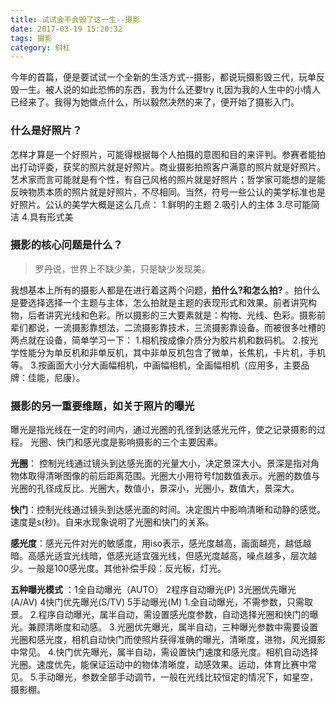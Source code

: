 ```yaml
---
title: 试试会不会毁了这一生--摄影
date: 2017-03-19 15:20:32
tags: 摄影
category: 斜杠
---
```


今年的首篇，便是要试试一个全新的生活方式--摄影，都说玩摄影毁三代，玩单反毁一生。被人说的如此恐怖的东西，我为什么还要try it,因为我的人生中的小情人已经来了。我得为她做点什么，所以毅然决然的来了，便开始了摄影入门。

### 什么是好照片？
怎样才算是一个好照片，可能得根据每个人拍摄的意图和目的来评判。参赛者能拍出打动评委，获奖的照片就是好照片。商业摄影拍照客户满意的照片就是好照片。艺术家而言可能就是有个性，有自己风格的照片就是好照片；哲学家可能想的是能反映物质本质的照片就是好照片，不尽相同。当然，符号一些公认的美学标准也是好照片。公认的美学大概是这么几点：
1.鲜明的主题
2.吸引人的主体
3.尽可能简洁
4.具有形式美

<!-- more -->

### 摄影的核心问题是什么？

> 罗丹说，世界上不缺少美，只是缺少发现美。

我想基本上所有的摄影人都是在进行着这两个问题，**拍什么?和怎么拍?** 。拍什么是要选择选择一个主题与主体，怎么拍就是主题的表现形式和效果。前者讲究构物，后者讲究光线和色彩。所以摄影的三大要素就是：构物、光线、色彩。摄影前辈们都说，一流摄影靠想法，二流摄影靠技术，三流摄影靠设备。而被很多吐槽的两点就在设备，简单学习一下：
1.相机按成像介质分为胶片机和数码机。
2.按光学性能分为单反机和非单反机，其中非单反机包含了微单，长焦机，卡片机，手机等。
3.按画面大小分大画幅相机，中画幅相机，全画幅相机（应用多，主要品牌：佳能，尼康）。

### 摄影的另一重要维题，如关于照片的曝光
曝光是指光线在一定的时间内，通过光圈的孔径到达感光元件，使之记录摄影的过程。
光圈、快门和感光度是影响摄影的三个主要因素。

**光圈**： 控制光线通过镜头到达感光面的光量大小，决定景深大小。景深是指对角物体取得清晰图像的前后距离范围。光圈大小用符号f加数值表示。光圈的数值与光圈的孔径成反比。光圈大，数值小，景深小，光圈小，数值大，景深大。

**快门**：控制光线通过镜头到达感光面的时间。决定图片中影响清晰和动静的感觉。速度是s(秒)。自来水现象说明了光圈和快门的关系。

**感光度**：感光元件对光的敏感度，用iso表示，感光度越高，画面越亮，越低越暗。高感光适宜光线暗，低感光适宜强光线，但感光度越高，噪点越多，层次越少。一般是100感光度。其他补偿手段：反光板，灯光。

**五种曝光模式** ：1全自动曝光（AUTO） 2程序自动曝光(P) 3光圈优先曝光  (A/AV) 4快门优先曝光(S/TV)  5手动曝光(M)
1.全自动曝光，不需参数，只需取景。
2.程序自动曝光，属半自动，需设置感光度参数，自动选择光圈和快门的曝光。兼顾清晰度和动感。
3.光圈优先曝光，属半自动，三种曝光参数中需要设置光圈和感光度，相机自动快门而使照片获得准确的曝光，清晰度，进物，风光摄影中常见。
4.快门优先曝光，属半自动，需设置快门速度和感光度。相机自动选择光圈。速度优先，能保证运动中的物体清晰度，动感效果。运动，体育比赛中常见。
5.手动曝光，参数全部手动调节，一般在光线比较恒定的情况下，如星空，摄影棚。
